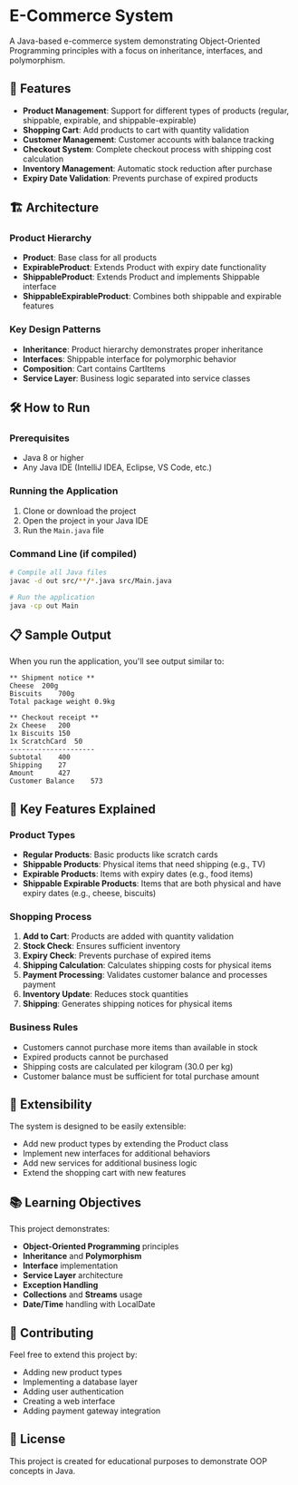 # E-Commerce System

A Java-based e-commerce system demonstrating Object-Oriented Programming principles with a focus on inheritance, interfaces, and polymorphism.

## 🚀 Features

- **Product Management**: Support for different types of products (regular, shippable, expirable, and shippable-expirable)
- **Shopping Cart**: Add products to cart with quantity validation
- **Customer Management**: Customer accounts with balance tracking
- **Checkout System**: Complete checkout process with shipping cost calculation
- **Inventory Management**: Automatic stock reduction after purchase
- **Expiry Date Validation**: Prevents purchase of expired products

## 🏗️ Architecture

### Product Hierarchy
- **Product**: Base class for all products
- **ExpirableProduct**: Extends Product with expiry date functionality
- **ShippableProduct**: Extends Product and implements Shippable interface
- **ShippableExpirableProduct**: Combines both shippable and expirable features

### Key Design Patterns
- **Inheritance**: Product hierarchy demonstrates proper inheritance
- **Interfaces**: Shippable interface for polymorphic behavior
- **Composition**: Cart contains CartItems
- **Service Layer**: Business logic separated into service classes

## 🛠️ How to Run

### Prerequisites
- Java 8 or higher
- Any Java IDE (IntelliJ IDEA, Eclipse, VS Code, etc.)

### Running the Application
1. Clone or download the project
2. Open the project in your Java IDE
3. Run the `Main.java` file

### Command Line (if compiled)
```bash
# Compile all Java files
javac -d out src/**/*.java src/Main.java

# Run the application
java -cp out Main
```

## 📋 Sample Output

When you run the application, you'll see output similar to:

```
** Shipment notice **
Cheese	200g
Biscuits	700g
Total package weight 0.9kg

** Checkout receipt **
2x Cheese	200
1x Biscuits	150
1x ScratchCard	50
---------------------
Subtotal	400
Shipping	27
Amount		427
Customer Balance	573
```

## 🎯 Key Features Explained

### Product Types
- **Regular Products**: Basic products like scratch cards
- **Shippable Products**: Physical items that need shipping (e.g., TV)
- **Expirable Products**: Items with expiry dates (e.g., food items)
- **Shippable Expirable Products**: Items that are both physical and have expiry dates (e.g., cheese, biscuits)

### Shopping Process
1. **Add to Cart**: Products are added with quantity validation
2. **Stock Check**: Ensures sufficient inventory
3. **Expiry Check**: Prevents purchase of expired items
4. **Shipping Calculation**: Calculates shipping costs for physical items
5. **Payment Processing**: Validates customer balance and processes payment
6. **Inventory Update**: Reduces stock quantities
7. **Shipping**: Generates shipping notices for physical items

### Business Rules
- Customers cannot purchase more items than available in stock
- Expired products cannot be purchased
- Shipping costs are calculated per kilogram (30.0 per kg)
- Customer balance must be sufficient for total purchase amount

## 🔧 Extensibility

The system is designed to be easily extensible:
- Add new product types by extending the Product class
- Implement new interfaces for additional behaviors
- Add new services for additional business logic
- Extend the shopping cart with new features

## 📚 Learning Objectives

This project demonstrates:
- **Object-Oriented Programming** principles
- **Inheritance** and **Polymorphism**
- **Interface** implementation
- **Service Layer** architecture
- **Exception Handling**
- **Collections** and **Streams** usage
- **Date/Time** handling with LocalDate

## 🤝 Contributing

Feel free to extend this project by:
- Adding new product types
- Implementing a database layer
- Adding user authentication
- Creating a web interface
- Adding payment gateway integration

## 📄 License

This project is created for educational purposes to demonstrate OOP concepts in Java. 